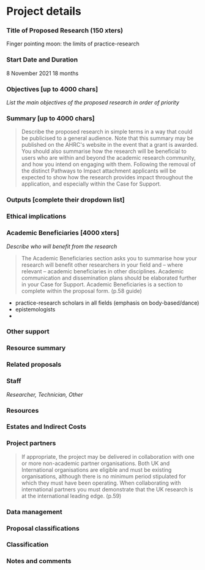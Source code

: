 # Project details #

### Title of Proposed Research (150 xters)

Finger pointing moon: the limits of practice-research

### Start Date and Duration 

8 November 2021
18 months

### Objectives [up to 4000 chars] ###

_List the main objectives of the proposed research in order of priority_



### Summary [up to 4000 chars] 

>Describe the proposed research in simple terms in a way that could be publicised to a general audience. Note that this summary may be published on the AHRC's website in the event that a grant is awarded. You should also summarise how the research will be beneficial to users who are within and beyond the academic research community, and how you intend on engaging with them. Following the removal of the distinct Pathways to Impact attachment applicants will be expected to show how the research provides impact throughout the application, and especially within the Case for Support.

### Outputs [complete their dropdown list] 


### Ethical implications


### Academic Beneficiaries [4000 xters] ###

_Describe who will benefit from the research_

>The Academic Beneficiaries section asks you to summarise how your research will benefit other researchers in your field and – where relevant – academic beneficiaries in other disciplines. Academic communication and dissemination plans should be elaborated further in your Case for Support. Academic Beneficiaries is a section to complete within the proposal form. (p.58 guide)

- practice-research scholars in all fields (emphasis on body-based/dance)
- epistemologists
- 

### Other support 

### Resource summary

### Related proposals

### Staff 

_Researcher, Technician, Other_

### Resources

### Estates and Indirect Costs 



### Project partners

>If appropriate, the project may be delivered in collaboration with one or more non-academic partner organisations. Both UK and International organisations are eligible and must be existing organisations, although there is no minimum period stipulated for which they must have been operating. When collaborating with international partners you must demonstrate that the UK research is at the international leading edge. (p.59)

### Data management

### Proposal classifications 

### Classification

### Notes and comments


